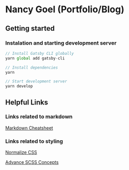 # Nancy Goel (Portfolio/Blog)

## Getting started

### Instalation and starting development server

```javascript
// Install Gatsby CLI globally
yarn global add gatsby-cli

// Install dependencies
yarn

// Start development server
yarn develop
```
## Helpful Links

### Links related to markdown

[Markdown Cheatsheet](https://github.com/adam-p/markdown-here/wiki/Markdown-Cheatsheet)

### Links related to styling

[Normalize CSS](http://nicolasgallagher.com/about-normalize-css/)

[Advance SCSS Concepts](https://gist.github.com/jareware/4738651)